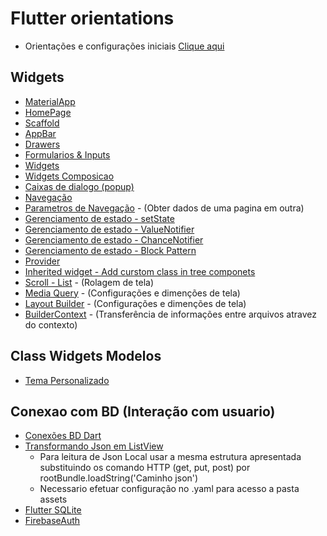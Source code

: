# Flutter orientations

- Orientações e configurações iniciais [Clique aqui](Fundamentos.md)

## Widgets

- [MaterialApp](./Principais//MateralApp.md)
- [HomePage](./Principais/HomePage.md)
- [Scaffold](./Principais/Scaffold.md)
- [AppBar](./Principais/AppBar.md)
- [Drawers](./Widgets/Drawers.md)
- [Formularios & Inputs](./Widgets/Forms.md)
- [Widgets](./Widgets/WidgetGeral.md)
- [Widgets Composicao](./Widgets/WidgetsTree.md)
- [Caixas de dialogo (popup)](./Widgets/Dialogs.md)
- [Navegação](./Principais/Navegacao.md)
- [Parametros de Navegação](./Principais/Parametros_Navegacao.md) - (Obter dados de uma pagina em outra)
- [Gerenciamento de estado - setState](./Principais/Gerenciamento_estado_setState.md)
- [Gerenciamento de estado - ValueNotifier](./Principais/Gerenciamento_estado_ValueNotifier.md)
- [Gerenciamento de estado - ChanceNotifier](./Principais/Gerenciamento_estado_ChanceNotifier.md)
- [Gerenciamento de estado - Block Pattern](./Principais/Gerenciamento_estado_BlockPatternPage.md)
- [Provider](./Principais/Provider_Modelo.md)
- [Inherited widget - Add curstom class in tree componets](./Principais/Inherited_widget.md)
- [Scroll - List](./Widgets/Scroll_List.md) - (Rolagem de tela)
- [Media Query](./Principais/MediaQuery.md) - (Configurações e dimenções de tela)
- [Layout Builder](./Principais/Layout_Builder.md) - (Configurações e dimenções de tela)
- [BuilderContext](./Principais/BuildeContext.md) - (Transferência de informações entre arquivos atravez do contexto)

## Class Widgets Modelos

- [Tema Personalizado](./Widgets/Theme.md)

## Conexao com BD (Interação com usuario)

- [Conexões BD Dart](../Dependencias/Dependencias.md#conexão-com-bd)
- [Transformando Json em ListView](./Principais/JsonToList.md)
  - Para leitura de Json Local usar a mesma estrutura apresentada substituindo os comando HTTP (get, put, post) por rootBundle.loadString('Caminho json')
  - Necessario efetuar configuração no .yaml para acesso a pasta assets
- [Flutter SQLite](../Dependencias/Rest-RestFull/SQLite/SQLite.md)
- [FirebaseAuth](../Dependencias/Rest-RestFull/FireBase/Autenticacao/FireBase.md)
